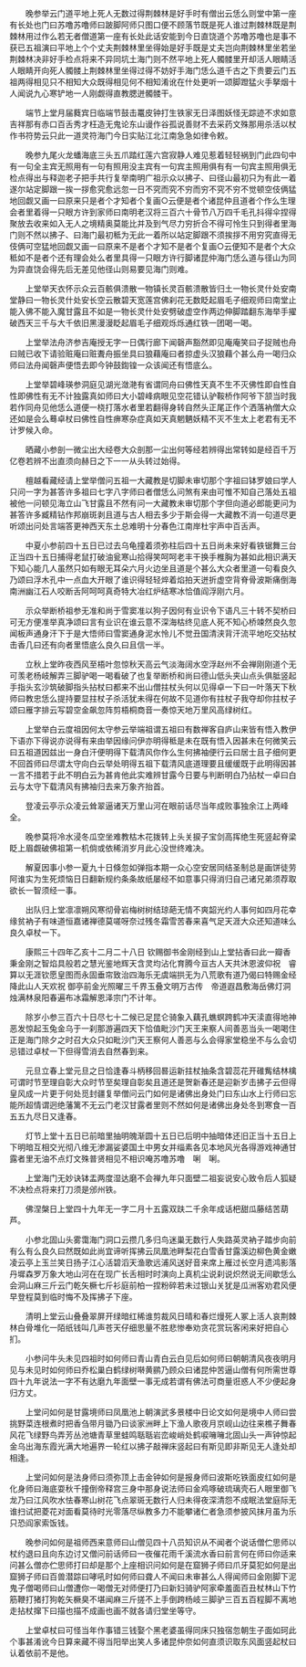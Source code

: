 <!-- { "loadSidebar": true } -->
　　晚参举云门道平地上死人无数过得荆棘林是好手时有僧出云恁么则堂中第一座有长处也门曰苏噜苏噜师曰跛脚阿师只图口便不顾落节既是死人谁过荆棘林既是荆棘林用过作么若无者僧道第一座有长处此话安能到今日直饶道个苏噜苏噜也是事不获已五祖演曰平地上个个丈夫荆棘林里坐得始是好手既是丈夫岂向荆棘林里坐若坐荆棘林决非好手检点将来不异同坑土海门则不然平地上死人髑髅里开却活人眼睛活人眼睛开向死人髑髅上荆棘林里坐得过得不妨好手海门恁么道千古之下贵要云门五祖两得相见只不相知大众既得相见何不相知淆讹在什处更听一颂脚蹬猛火手拏烟十人闻说九心寒铲地一人刚觑得直教腮迸髑髅干。

　　端节上堂月届蕤宾日临端节鼓击鼍皮钟打生铁家无日泽图妖怪无踪迹不求如意吉祥那有赤口百舌秀才枉造无鬼论东山谩作谷孤说善财不去采药文殊那用杀活以杖作书符势云只此一道灵符海门今日实贴江北江南急急如律令敕。

　　晚参九尾火龙蟠海底三头五爪踏红莲六宫寂静人难见惹着轻轻祸到门此四句中有一句全主宾无照用有一句有照用没主宾有一句宾主照用俱有有一句宾主照用俱无检点得出与释迦老子把手共行复举南明广祖示众以拂子、曰径山最初只为有此一着遂尔站定脚跟一挨一拶愈究愈远忽一日不究而究不穷而穷不究不穷不觉顿空伎俩猛地回觑又画一曰原来只是者个才知者个复画○云便是者个诸昆仲且道者个作么生理会者里着得一只眼方许到家师曰南明老汉将三百六十骨节八万四千毛孔抖得伞捏得聚放去收来如入无人之境精奥莫能比并及到气尽力穷折合不得可怜生只到得者里海门则不然以拂子、曰海门最初秪为无此一着所以站定脚跟不须挨拶不用穷究直得无伎俩可空猛地回觑又画一曰原来不是者个才知不是者个复画○云便知不是者个大众秪如不是者个还有理会处么者里具得一只眼方许行脚诸昆仲海门恁么道与径山为同为异直饶会得先后无差见他径山则易要见海门则难。

　　上堂举天衣怀示众云百骸俱溃散一物镇长灵百骸溃散皆归土一物长灵什处安南堂静曰一物长灵什处安长空云散碧天宽莲宫佛刹花无数眨起眉毛子细观师曰南堂止能入佛不能入魔甘露且不如是一物长灵什处安劈破虚空作两边伸脚踏翻东海举手擢破西天三千与大千依旧黑漫漫眨起眉毛子细观烁烁通红铁一团喝一喝。

　　上堂举法舟济参吉庵授无字一日偶行廊下闻磬声豁然即见庵庵笑曰子捉贼也舟曰贼已收下请验赃庵曰赃聻舟振坐具曰狼藉庵曰者掠虚头汉狼藉个甚么舟一喝归众师曰法舟闻磬声便悟去即今钟鼓鍧锽一众该闻还有悟底么。

　　上堂举碧峰瑛参洞庭见湖光潋滟有省谓同舟曰佛性天真不生不灭佛性即自性自性即佛性有无不计独露真如师曰大小碧峰病眼见空花错认驴鞍桥作阿爷下颔当时我若作同舟见他恁么道便一桡打落水者里若翻得身转自然头正尾正作个洒落衲僧大众还如是会么蓦卓杖曰佛性自性痹寒杂症真如天真魍魉妖精不灭不生太上老君有无不计罗候入命。

　　晒藏小参剖一微尘出大经卷大众剖那一尘出何等经若辨得出常转如是经百千万亿卷若辨不出直须向赫日之下一一从头转过始得。

　　檀越看藏经请上堂举僧问五祖一大藏教是切脚未审切那个字祖曰钵罗娘曰学人只问一字为甚答许多祖曰七字八字师曰者僧恁么问煞有来由可惟不知自己落处五祖被他一问顿见海立山飞甘露且不然有问一大藏教未审切那个字但向道必郎能更问为甚答许多臧精钻作邦崩斑剥且道与古人相去多少于斯会得一大藏教不消一句道尽更听颂出问处言端答更神西天东土总难明十分春色江南岸杜宇声中百舌声。

　　中夏小参前四十五日已过去乌龟撞着须弥柱后四十五日尚未来好看铁锯舞三台正当四十五日捕得老鼠打破油瓮寒山拾得笑呵呵老丰干换手椎胸为甚如此相识满天下知心能几人虽然只如有眼无耳朵六月火边坐且道是个甚么大众者里道一句看良久乃颂曰浮木孔中一点血大开眼了谁识得轻轻焠着焰拍天迸折虚空背脊骨波斯痛倒海南洲幽江石人咬断舌阿呵呵真奇特大冶红炉结寒冰恰值阎浮刚六月。

　　示众举断桥祖参无准和尚于雪窦准以狗子因何有业识令下语凡三十转不契桥曰可无方便准举真净颂曰言有业识在谁云意不深海枯终见底人死不知心桥竦然良久忽闻板声通身汗下于是大悟师曰雪窦通身泥水怜儿不觉丑国清浃背汗流平地吃交拈杖击香几曰还有向者里悟底么良久曰且信一半。

　　立秋上堂昨夜西风至梧叶忽惊秋天高云气淡海阔水空浮赵州不会禅刚刚道个无可羡老杨岐解弄三脚驴喝一喝看破了也复举断桥和尚曰德山低头夹山点头俱胝竖起手指头玄沙筑破脚指头拈杖曰都来不出山僧拄杖头何以见得卓一下曰一叶落天下秋师曰教忠恁么提持要显拄杖子杀活犹未得在何故不见道你有拄杖子我夺却你拄杖子颂曰雁字排云写碧空金飙忽阵剪梧桐商音一奏惊天地万里风高绿树红。

　　上堂举白云度祖因何太守参云举端祖谓五祖曰有数禅客自庐山来皆有悟入教伊下语亦下得说亦说得有来由举因缘问伊亦明得秪是未在既有悟入因甚未在何微笑云曰五祖道因兹出一身白汗便明得下载清风你作么生何拂袖便行云曰居士且子细何更不回首师曰尽谓太守向白云举处明得五祖下载清风底道理要且缓缓既于此明得因甚一言不措若于此不明白云为甚肯他此实难辨甘露今日要与判断明白乃拈杖一卓曰白云与太守下载清风有拂袖归去来万象齐抬首。

　　登凌云亭示众凌云耸翠逼诸天万里山河在眼前话尽当年成败事独余江上两峰全。

　　晚参莫将冷水浸冬瓜空坐难教枯木花拨转上头关捩子宝剑高挥绝生死竖起脊梁眨上眉觑破佛祖第一机倘或依稀消岁月此心没世终难决。

　　解夏因事小参一夏九十日倏忽如弹指本期一众心空安居同结圣制总是画饼徒劳阿谁实为生死烦恼日日翻新规约条条故纸屡经不如意事只得消归自己诸兄弟须荐取欲长一智须经一事。

　　出队归上堂凛凛朔风寒彻骨岩梅树树结琼葩无情不爽韶光约人事何如四月花幸缘贫衲子有味道恒嘉诸禅德莫嗟呀奈过残冬霜雪苦春来喜气足天涯大众还知道味么良久卓杖一下。

　　康熙三十四年乙亥十二月二十八日
钦赐御书金刚经到山上堂拈香曰此一瓣香秉金刚之智焰具般若之慧光鉴地辉天含灵均沾化育腾今亘古人天共沐恩波仰祝　睿算以无涯钦愿皇图而永固垂帘致治四海乐无虞端拱无为八荒歌有道乃偈曰特赐金经降此山人天欢祝
御亭前金光照曜三千界玉叠文明万古传　帝道遐昌敷海岳佛灯洞烛满林泉阳春遍布冰霜解恩泽宗门不计年。

　　除岁小参三百六十日尽七十二候已足昆仑骑象入藕孔蟭螟跨鹤冲天渎直得地神恶发惊起玉兔金乌于一刹那游遍四天下恰值毗沙门天王来察人间善恶当头一喝喝住正是海门除夕之时召大众只如毗沙门天王察何人善恶与么会得家堂稳坐不与么会切忌错过卓杖一下但得雪消去自然春到来。

　　元旦立春上堂元旦之日恰逢春斗柄移回晷运新拄杖抽条含碧蕊花开碓觜结林檎可谓时节至理自彰大众时节至矣理自彰矣且道还是贺新春还是迎新岁击拂子云但得皇风成一片更于何处觅封疆复举僧问云门如何是诸佛出身处门曰东山水上行师曰忘能所超情谓迥绝藩篱不无云门老汉甘露者里则不然如何是诸佛出身处冬到寒食一百五五九尽日又逢春。

　　灯节上堂十五日已前暗里抽明魄渐圆十五日已后明中抽暗体还旧正当十五日上下明暗互相交光彻八维无渗漏娑婆国土中男女并缁素各见本地风光各得游戏神通甘露者里无油不点灯文殊普贤相见不相识唵苏噜苏噜　唎　唎。

　　上堂海门无妙诀钵盂两度湿达磨不会禅九年只面壁二祖妄说安心致令后人狐疑不决检点将来打刀须是邠州铁。

　　佛涅槃日上堂四十九年无一字二月十五露双趺二千余年成话杷甜瓜藤结苦葫芦。

　　小参北固山头雾霭海门洞口云攒几多归鸟迷巢无数行人失路英灵衲子踏步向前有么有么良久曰然既如此尚宜谛听挥拂云凤凰池畔梨花白雪香甘露溪边柳色黄金嫩凌云亭上玉兰笑日扬子江心活碧滔天渔歌远浦风送好音来席上雁过长空月遗鸿影落丹墀森罗万象大地山河在在现广长舌相时时演向上真机尘说刹说炽然说无间歇恁么会洞山麻三斤云门乾矢橛七斤衫庭前柏一捏粉碎若未过银山关犹是瓜洲客劝君风便早登程莫到临时悔不及挥拂子下座。

　　清明上堂云山叠叠翠屏开绿暗红稀谁剪裁风日晴和春烂熳死人冢上活人哀荆棘林白骨堆化一陌纸钱叫几声苍天仔细思量不胜悲惨奉劝贪花赏玩客闲来好把自心扪。

　　小参问牛头未见四祖时如何师曰青山青白云白见后如何师曰朝朝清风夜夜明月见与未见时如何师曰乔松巢白鹤绿树啭黄鹂乃顾众曰诸昆仲苦逼山僧有何所需世尊四十九年说法一字不有达磨九年面壁一事无成若谓有佛法可商量诳惑人不少便起身归方丈。

　　上堂问如何是甘露境师曰凤凰池上朝演武多景楼中日论文如何是境中人师曰尝挑野菜连根煮时把香刍带月锄乃曰谈家洲畔上下渔人歌夜月京岘山边往来樵子舞春风花飞绿野鸟弄芳丛池塘青草里蛙鸣聒聒岩峦峻峭处鹤唳噰噰北固山头一声钟惊起金乌出海东霞光满大地遍界一轮红以拂子敲禅床竖起曰有斯见即非斯见无人逢处却相逢。

　　上堂问如何是法身师曰须弥顶上击金钟如何是报身师曰波斯吃铁面皮红如何是化身师曰海底耍秋千撞倒帝释宫三身中那身说法师曰金鸡啄破琉璃壳石人眼里御飞龙乃曰江风吹水怯春寒山树花飞点翠斑无数行人归未得夜深清怨不成眠法堂庭际无谁扫试把菱花对面看莫待时光零落尽纵教多力不能攀诸仁者急须参披风抹月虽为乐只恐阎家索饭钱。

　　晚参问如何是祖师西来意师曰山僧见四十八员知识从不闻者个说话僧伫思师以杖约退曰且向东边讨又僧问前话师曰一夜催花雨千溪流水香曰前言何在师曰你适来问甚么僧亦伫思师打曰却是那个上座相识问如何是在窟狮子师曰爪牙莫犯如何是出窟狮子师曰百兽潜踪曰哮吼时如何师曰聋人不闻曰未审甚么人得闻师曰金刚脚下泥鬼子僧喝师曰山僧遭你一喝僧无对师便打乃曰新妇骑驴阿家牵羞面百丑杖林山下竹筋鞭打猪打狗乾矢橛臭不堪闻麻三斤搓不上手倒跨杨岐三脚驴三百五百程脚不离地走拈杖撺下曰描也描不成画也画不就各请归堂坐等守。

　　上堂卓杖曰可怪当年作事错三钱娶个黑老婆虽得同床只独宿忽朝生子面如珂此个事甚淆讹今日算来藏不得当阳举出笑人多诸昆仲奈如何直须识取东风面竖起杖曰认着依前不是他。

